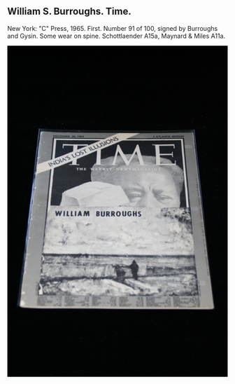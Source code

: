 ## William S. Burroughs. Time.

New York: "C" Press, 1965. First. Number 91 of 100, signed by Burroughs and Gysin. Some wear on spine. Schottlaender A15a, Maynard & Miles A11a.

![Time](../assets/images/time-1.jpg)
